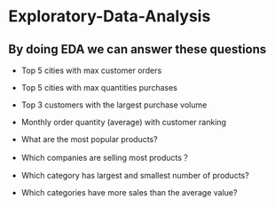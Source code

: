 # Exploratory-Data-Analysis

## By doing EDA we can answer these questions

- Top 5 cities with max customer orders

- Top 5 cities with max quantities purchases

- Top 3 customers with the largest purchase volume

- Monthly order quantity (average) with customer ranking

- What are the most popular products?

- Which companies are selling most products？

- Which category has largest and smallest number of products?

- Which categories have more sales than the average value?
